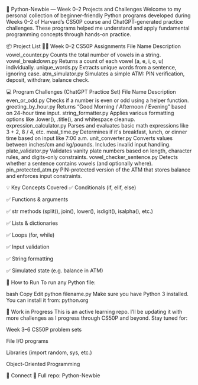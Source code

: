 📁 Python-Newbie — Week 0–2 Projects and Challenges
Welcome to my personal collection of beginner-friendly Python programs developed during Weeks 0–2 of Harvard’s CS50P course and ChatGPT-generated practice challenges. These programs helped me understand and apply fundamental programming concepts through hands-on practice.

📦 Project List
🧑‍🏫 Week 0–2 CS50P Assignments
File Name	Description
vowel_counter.py	Counts the total number of vowels in a string.
vowel_breakdown.py	Returns a count of each vowel (a, e, i, o, u) individually.
unique_words.py	Extracts unique words from a sentence, ignoring case.
atm_simulator.py	Simulates a simple ATM: PIN verification, deposit, withdraw, balance check.

💻 Program Challenges (ChatGPT Practice Set)
File Name	Description
even_or_odd.py	Checks if a number is even or odd using a helper function.
greeting_by_hour.py	Returns “Good Morning / Afternoon / Evening” based on 24-hour time input.
string_formatter.py	Applies various formatting options like .lower(), .title(), and whitespace cleanup.
expression_calculator.py	Parses and evaluates basic math expressions like 3 + 2, 8 / 4, etc.
meal_time.py	Determines if it's breakfast, lunch, or dinner time based on input like 7:00 a.m.
unit_converter.py	Converts values between inches/cm and kg/pounds. Includes invalid input handling.
plate_validator.py	Validates vanity plate numbers based on length, character rules, and digits-only constraints.
vowel_checker_sentence.py	Detects whether a sentence contains vowels (and optionally where).
pin_protected_atm.py	PIN-protected version of the ATM that stores balance and enforces input constraints.

💡 Key Concepts Covered
✅ Conditionals (if, elif, else)

✅ Functions & arguments

✅ str methods (split(), join(), lower(), isdigit(), isalpha(), etc.)

✅ Lists & dictionaries

✅ Loops (for, while)

✅ Input validation

✅ String formatting

✅ Simulated state (e.g. balance in ATM)

🧠 How to Run
To run any Python file:

bash
Copy
Edit
python filename.py
Make sure you have Python 3 installed. You can install it from: python.org

🚧 Work in Progress
This is an active learning repo. I’ll be updating it with more challenges as I progress through CS50P and beyond. Stay tuned for:

Week 3–6 CS50P problem sets

File I/O programs

Libraries (import random, sys, etc.)

Object-Oriented Programming

🔗 Connect
📂 Full repo: Python-Newbie
